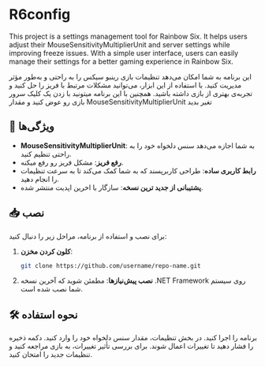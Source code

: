 # R6config
This project is a settings management tool for Rainbow Six. It helps users adjust their MouseSensitivityMultiplierUnit and server settings while improving freeze issues. With a simple user interface, users can easily manage their settings for a better gaming experience in Rainbow Six.

 این برنامه به شما امکان می‌دهد تنظیمات بازی رینبو سیکس را به راحتی و به‌طور مؤثر مدیریت کنید. با استفاده از این ابزار، می‌توانید مشکلات مرتبط با فریز را حل کنید و تجربه‌ی بهتری از بازی داشته باشید.
همچنین با این برنامه میتونید با زدن یک کلیک سرور بازی رو عوض کنید و مقدار MouseSensitivityMultiplierUnit تغیر بدید

## 🚀 ویژگی‌ها
- **MouseSensitivityMultiplierUnit**: به شما اجازه می‌دهد سنس دلخواه خود را به راحتی تنظیم کنید.
- **رفع فریز**: مشکل فریز رو رفع میکنه.
- **رابط کاربری ساده**: طراحی کاربرپسند که به شما کمک می‌کند تا به سرعت تنظیمات را انجام دهید.
- **پشتیبانی از جدید ترین نسخه**: سازگار با اخرین اپدیت منتشر شده.

## 📥 نصب
برای نصب و استفاده از برنامه، مراحل زیر را دنبال کنید:

1. **کلون کردن مخزن**:
   ```bash
   git clone https://github.com/username/repo-name.git
2. **نصب پیش‌نیازها**:
 مطمئن شوید که آخرین نسخه .NET Framework روی سیستم شما نصب شده است.

## 🛠️ نحوه استفاده
برنامه را اجرا کنید.
در بخش تنظیمات، مقدار سنس دلخواه خود را وارد کنید.
دکمه ذخیره را فشار دهید تا تغییرات اعمال شوند.
برای بررسی تأثیر تغییرات، به بازی مراجعه کنید و تنظیمات جدید را امتحان کنید.
